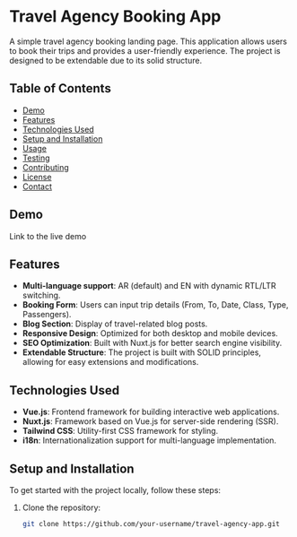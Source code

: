 # Travel Agency Booking App

A simple travel agency booking landing page. This application allows users to book their trips and provides a user-friendly experience. The project is designed to be extendable due to its solid structure.

## Table of Contents

- [Demo](#demo)
- [Features](#features)
- [Technologies Used](#technologies-used)
- [Setup and Installation](#setup-and-installation)
- [Usage](#usage)
- [Testing](#testing)
- [Contributing](#contributing)
- [License](#license)
- [Contact](#contact)

## Demo

Link to the live demo 

## Features

- **Multi-language support**: AR (default) and EN with dynamic RTL/LTR switching.
- **Booking Form**: Users can input trip details (From, To, Date, Class, Type, Passengers).
- **Blog Section**: Display of travel-related blog posts.
- **Responsive Design**: Optimized for both desktop and mobile devices.
- **SEO Optimization**: Built with Nuxt.js for better search engine visibility.
- **Extendable Structure**: The project is built with SOLID principles, allowing for easy extensions and modifications.

## Technologies Used

- **Vue.js**: Frontend framework for building interactive web applications.
- **Nuxt.js**: Framework based on Vue.js for server-side rendering (SSR).
- **Tailwind CSS**: Utility-first CSS framework for styling.
- **i18n**: Internationalization support for multi-language implementation.

## Setup and Installation

To get started with the project locally, follow these steps:

1. Clone the repository:
   ```bash
   git clone https://github.com/your-username/travel-agency-app.git
